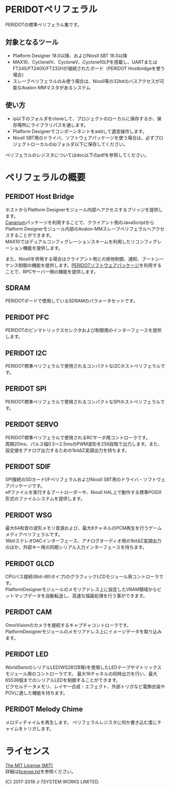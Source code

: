 PERIDOTペリフェラル
===================

PERIDOTの標準ペリフェラル集です。


対象となるツール
----------------

- Platform Designer 18.0以降、およびNiosII SBT 18.0以降
- MAX10、CycloneIV、CycloneV、Cyclone10LPを搭載し、UARTまたはFT245/FT240X/FT232Hが接続されたボード（PERIDOT Hostbridgeを使う場合）
- スレーブペリフェラルのみ使う場合は、NiosII等の32bitのバスアクセスが可能なAvalon-MMマスタがあるシステム

使い方
------

- ip以下のフォルダをcloneして、プロジェクトのローカルに保存するか、保存場所にライブラリパスを通します。
- Platform Designerでコンポーンネントをaddして適宜操作します。
- NiosII SBT用のドライバ、ソフトウェアパッケージを使う場合は、必ずプロジェクトローカルのipフォルダ以下に保存してください。

ペリフェラルのレジスタについてはdoc以下のpdfを参照してください。


ペリフェラルの概要
==================

PERIDOT Host Bridge
-------------------
ホストからPlatform Designerモジュール内部へアクセスするブリッジを提供します。  
[Canarium](https://github.com/kimushu/canarium)パッケージを利用することで、クライアント側のJavaScriptからPlatform Designerモジュール内部のAvalon-MMスレーブペリフェラルへアクセスすることができます。  
MAX10ではデュアルコンフィグレーションスキームを利用したリコンフィグレーション機能を提供します。  

また、NiosIIを併用する場合はクライアント側との排他制御、通知、ブートシーケンス制御の機能を提供します。[PERIDOTソフトウェアパッケージ](https://github.com/kimushu/peridot_sw_packages)を利用することで、RPCサーバー側の機能を提供します。  


SDRAM
-----
PERIDOTボードで使用しているSDRAMのパラメータセットです。


PERIDOT PFC
-----------
PERIDOTのピンマトリックスセレクタおよび制御用のインターフェースを提供します。  


PERIDOT I2C
-----------
PERIDOT標準ペリフェラルで使用されるコンパクトなI2Cホストペリフェラルです。  


PERIDOT SPI
-----------
PERIDOT標準ペリフェラルで使用されるコンパクトなSPIホストペリフェラルです。  


PERIDOT SERVO
-------------
PERIDOT標準ペリフェラルで使用されるRCサーボ用コントローラです。  
周期20ms、パルス幅0.5～2.5msのPWM波形を256段階で出力します。また、設定値をアナログ出力するための1bitΔΣ変調出力を持ちます。  


PERIDOT SDIF
------------
SPI接続のSDカードI/FペリフェラルおよびNiosII SBT用のドライバ・ソフトウェアパッケージです。  
elfファイルを実行するブートローダーや、NiosII HAL上で動作する標準POSIX形式のファイルシステムを提供します。  


PERIDOT WSG
-----------
最大64和音の波形メモリ音源および、最大8チャネルのPCM再生を行うゲームメディアペリフェラルです。  
16bitステレオDACインターフェース、アナログオーディオ用の1bitΔΣ変調出力のほか、外部キー用の同期シリアル入力インターフェースを持ちます。  


PERIDOT GLCD
------------
CPUバス接続(8bit-i80タイプ)のグラフィックLCDモジュール用コントローラです。  
PlatformDesignerモジュールのメモリアドレス上に設定したVRAM領域からビットマップデータを自動転送し、高速な描画処理を行う事ができます。


PERIDOT CAM
------------
OmniVisionのカメラを接続するキャプチャコントローラです。
PlatformDesignerモジュールのメモリアドレス上にイメージデータを取り込みます。


PERIDOT LED
-----------
WorldSemiのシリアルLED(WS2812B等)を使用したLEDテープやマトリックスモジュール用のコントローラです。
最大16チャネルの同時出力を行い、最大65536個までのシリアルLEDを制御することができます。  
ピクセルデータメモリ、レイヤー合成・エフェクト、外部トリガなど電飾衣装やPOVに適した機能を持ちます。


PERIDOT Melody Chime
--------------------
メロディチャイムを再生します。
ペリフェラルレジスタに何か書き込む度にチャイムをトリガします。


ライセンス
=========

[The MIT License (MIT)](https://opensource.org/licenses/MIT)  
詳細は[license.txt](license.txt)を参照ください。  

(C) 2017-2019 J-7SYSTEM WORKS LIMITED.
